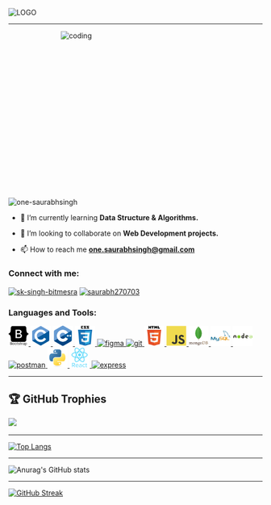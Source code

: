 ![LOGO](https://github.com/one-saurabhsingh/one-saurabhsingh/blob/main/Saurabh%20kumar%20singh%20(1).png)

<hr size="4">
<img align="right" alt="coding" width="400" height="330" src="https://github.com/one-saurabhsingh/one-saurabhsingh/blob/main/27130.jpg">
<p>&nbsp</p>
<p align="left"> <img src="https://komarev.com/ghpvc/?username=one-saurabhsingh&label=Profile%20views&color=0e75b6&style=flat" alt="one-saurabhsingh" /> </p>

- 🌱 I’m currently learning **Data Structure & Algorithms.**

- 👥 I’m looking to collaborate on **Web Development projects.**

- 📫 How to reach me **one.saurabhsingh@gmail.com**
<h3 align="left">Connect with me:</h3>
<p align="left">
<a href="https://linkedin.com/in/sk-singh-bitmesra" target="blank"><img align="center" src="https://raw.githubusercontent.com/rahuldkjain/github-profile-readme-generator/master/src/images/icons/Social/linked-in-alt.svg" alt="sk-singh-bitmesra" height="30" width="40" /></a>
<a href="https://codesandbox.com/saurabh270703" target="blank"><img align="center" src="https://raw.githubusercontent.com/rahuldkjain/github-profile-readme-generator/master/src/images/icons/Social/codesandbox.svg" alt="saurabh270703" height="30" width="40" /></a>
</p>

<h3 align="left">Languages and Tools:</h3>
<p align="left"> <a href="https://getbootstrap.com" target="_blank" rel="noreferrer"> <img src="https://raw.githubusercontent.com/devicons/devicon/master/icons/bootstrap/bootstrap-plain-wordmark.svg" alt="bootstrap" width="40" height="40"/> </a> <a href="https://www.cprogramming.com/" target="_blank" rel="noreferrer"> <img src="https://raw.githubusercontent.com/devicons/devicon/master/icons/c/c-original.svg" alt="c" width="40" height="40"/> </a> <a href="https://www.w3schools.com/cpp/" target="_blank" rel="noreferrer"> <img src="https://raw.githubusercontent.com/devicons/devicon/master/icons/cplusplus/cplusplus-original.svg" alt="cplusplus" width="40" height="40"/> </a> <a href="https://www.w3schools.com/css/" target="_blank" rel="noreferrer"> <img src="https://raw.githubusercontent.com/devicons/devicon/master/icons/css3/css3-original-wordmark.svg" alt="css3" width="40" height="40"/> </a> <a href="https://www.figma.com/" target="_blank" rel="noreferrer"> <img src="https://www.vectorlogo.zone/logos/figma/figma-icon.svg" alt="figma" width="40" height="40"/> </a> <a href="https://git-scm.com/" target="_blank" rel="noreferrer"> <img src="https://www.vectorlogo.zone/logos/git-scm/git-scm-icon.svg" alt="git" width="40" height="40"/> </a> <a href="https://www.w3.org/html/" target="_blank" rel="noreferrer"> <img src="https://raw.githubusercontent.com/devicons/devicon/master/icons/html5/html5-original-wordmark.svg" alt="html5" width="40" height="40"/> </a> <a href="https://developer.mozilla.org/en-US/docs/Web/JavaScript" target="_blank" rel="noreferrer"> <img src="https://raw.githubusercontent.com/devicons/devicon/master/icons/javascript/javascript-original.svg" alt="javascript" width="40" height="40"/> </a> <a href="https://www.mongodb.com/" target="_blank" rel="noreferrer"> <img src="https://raw.githubusercontent.com/devicons/devicon/master/icons/mongodb/mongodb-original-wordmark.svg" alt="mongodb" width="40" height="40"/> </a> <a href="https://www.mysql.com/" target="_blank" rel="noreferrer"> <img src="https://raw.githubusercontent.com/devicons/devicon/master/icons/mysql/mysql-original-wordmark.svg" alt="mysql" width="40" height="40"/> </a> <a href="https://nodejs.org" target="_blank" rel="noreferrer"> <img src="https://raw.githubusercontent.com/devicons/devicon/master/icons/nodejs/nodejs-original-wordmark.svg" alt="nodejs" width="40" height="40"/> </a> <a href="https://postman.com" target="_blank" rel="noreferrer"> <img src="https://www.vectorlogo.zone/logos/getpostman/getpostman-icon.svg" alt="postman" width="40" height="40"/> </a> <a href="https://www.python.org" target="_blank" rel="noreferrer"> <img src="https://raw.githubusercontent.com/devicons/devicon/master/icons/python/python-original.svg" alt="python" width="40" height="40"/> </a> <a href="https://reactjs.org/" target="_blank" rel="noreferrer"> <img src="https://raw.githubusercontent.com/devicons/devicon/master/icons/react/react-original-wordmark.svg" alt="react" width="40" height="40"/> </a><a href="https://expressjs.com" target="_blank" rel="noreferrer"> <img src="https://github.com/one-saurabhsingh/one-saurabhsingh/blob/main/expressjs_logo.png" alt="express" width="80" height="50"/> </a> </p>

<hr>


## 🏆 GitHub Trophies
![](https://github-profile-trophy.vercel.app/?username=one-saurabhsingh&theme=gruvbox&no-frame=false&no-bg=true&margin-w=4)

<hr>

[![Top Langs](https://github-readme-stats.vercel.app/api/top-langs/?username=one-saurabhsingh&border_radius=50&theme=great-gatsby&layout=compact)](https://github.com/anuraghazra/github-readme-stats)

<hr> 

![Anurag's GitHub stats](https://github-readme-stats.vercel.app/api?username=one-saurabhsingh&border_radius=50&show_icons=true&theme=great-gatsby)

<hr>

[![GitHub Streak](https://streak-stats.demolab.com?user=one-saurabhsingh&theme=great-gatsby&border_radius=50&date_format=M%20j%5B%2C%20Y%5D&mode=daily)](https://git.io/streak-stats)
